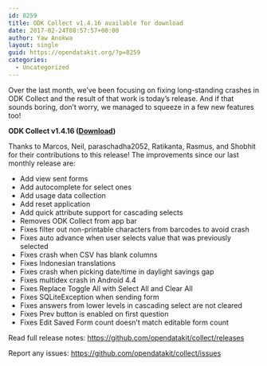 ```yaml
---
id: 8259
title: ODK Collect v1.4.16 available for download
date: 2017-02-24T08:57:57+00:00
author: Yaw Anokwa
layout: single
guid: https://opendatakit.org/?p=8259
categories:
  - Uncategorized
---
```

Over the last month, we&#8217;ve been focusing on fixing long-standing crashes in ODK Collect and the result of that work is today&#8217;s release. And if that sounds boring, don&#8217;t worry, we managed to squeeze in a few new features too!

**ODK Collect v1.4.16 ([Download](https://play.google.com/store/apps/details?id=org.odk.collect.android))**
  
Thanks to Marcos, Neil, paraschadha2052, Ratikanta, Rasmus, and Shobhit for their contributions to this release! The improvements since our last monthly release are:

  * Add view sent forms
  * Add autocomplete for select ones
  * Add usage data collection
  * Add reset application
  * Add quick attribute support for cascading selects
  * Removes ODK Collect from app bar
  * Fixes filter out non-printable characters from barcodes to avoid crash
  * Fixes auto advance when user selects value that was previously selected
  * Fixes crash when CSV has blank columns
  * Fixes Indonesian translations
  * Fixes crash when picking date/time in daylight savings gap
  * Fixes multidex crash in Android 4.4
  * Fixes Replace Toggle All with Select All and Clear All
  * Fixes SQLiteException when sending form
  * Fixes answers from lower levels in cascading select are not cleared
  * Fixes Prev button is enabled on first question
  * Fixes Edit Saved Form count doesn&#8217;t match editable form count

Read full release notes: <https://github.com/opendatakit/collect/releases>
  
Report any issues: <https://github.com/opendatakit/collect/issues>
